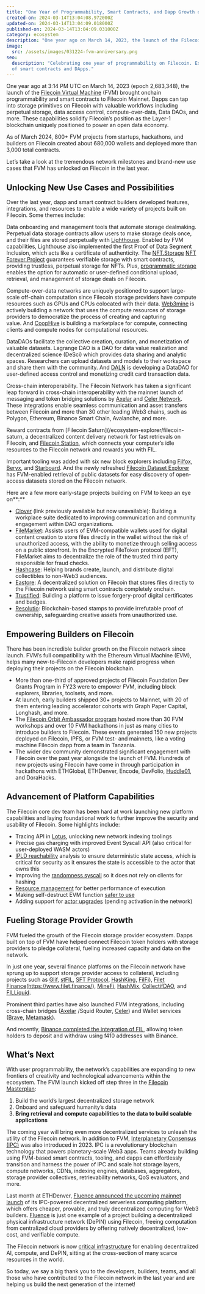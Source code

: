 ```yaml
---
title: "One Year of Programmability, Smart Contracts, and Dapp Growth on Filecoin"
created-on: 2024-03-14T13:04:08.972000Z
updated-on: 2024-03-14T13:04:09.018000Z
published-on: 2024-03-14T13:04:09.031000Z
category: ecosystem
description: "One year ago on March 14, 2023, the launch of the Filecoin Virtual Machine (FVM) brought onchain programmability and smart contracts live on Filecoin mainnet."
image:
  src: /assets/images/031224-fvm-anniversary.png
seo:
  description: "Celebrating one year of programmability on Filecoin. Explore the growth
  of smart contracts and DApps."
---
```


One year ago at 3:14 PM UTC on March 14, 2023 (epoch 2,683,348), the launch of the [Filecoin Virtual Machine](https://fvm.filecoin.io/) (FVM) brought onchain programmability and smart contracts to Filecoin Mainnet. Dapps can tap into storage primitives on Filecoin with valuable workflows including perpetual storage, data access control, compute-over-data, Data DAOs, and more. These capabilities solidify Filecoin’s position as the Layer-1 blockchain uniquely positioned to power an open data economy.

As of March 2024, 800+ FVM projects from startups, hackathons, and builders on Filecoin created about 680,000 wallets and deployed more than 3,000 total contracts.

Let’s take a look at the tremendous network milestones and brand-new use cases that FVM has unlocked on Filecoin in the last year.

## Unlocking New Use Cases and Possibilities

Over the last year, dapp and smart contract builders developed features, integrations, and resources to enable a wide variety of projects built on Filecoin. Some themes include:

Data onboarding and management tools that automate storage dealmaking. Perpetual data storage contracts allow users to make storage deals once, and their files are stored perpetually with [Lighthouse](/ecosystem-explorer/lighthouse). Enabled by FVM capabilities, Lighthouse also implemented the first Proof of Data Segment Inclusion, which acts like a certificate of authenticity. The [NFT.Storage](/ecosystem-explorer/nft-storage) [NFT Forever Project](https://blog.nft.storage/posts/2023-03-14-announcing-nft-forever-project) guarantees verifiable storage with smart contracts, providing trustless, perpetual storage for NFTs. Plus, [programmatic storage](https://github.com/filecoin-project/community/discussions/676) enables the option for automatic or user-defined conditional upload, retrieval, and management of storage deals on Filecoin.

Compute-over-data networks are uniquely positioned to support large-scale off-chain computation since Filecoin storage providers have compute resources such as GPUs and CPUs colocated with their data. [Web3mine](/ecosystem-explorer/web3mine) is actively building a network that uses the compute resources of storage providers to democratize the process of creating and capturing value. And [CoopHive](/ecosystem-explorer/coophive) is building a marketplace for compute, connecting clients and compute nodes for computational resources.

DataDAOs facilitate the collective creation, curation, and monetization of valuable datasets. Lagrange DAO is a DAO for data value realization and decentralized science (DeSci) which provides data sharing and analytic spaces. Researchers can upload datasets and models to their workspace and share them with the community. And [DALN](/ecosystem-explorer/daln) is developing a DataDAO for user-defined access control and monetizing credit card transaction data.

Cross-chain interoperability. The Filecoin Network has taken a significant leap forward in cross-chain interoperability with the mainnet launch of messaging and token bridging solutions by [Axelar](https://axelar.network/how-axelar-works) and [Celer Network](https://celer.network/). These integrations enable seamless communication and asset transfers between Filecoin and more than 30 other leading Web3 chains, such as Polygon, Ethereum, Binance Smart Chain, Avalanche, and more.

Reward contracts from [Filecoin Saturn](/ecosystem-explorer/filecoin-saturn, a decentralized content delivery network for fast retrievals on Filecoin, and [Filecoin Station](/ecosystem-explorer/filecoin-station), which connects your computer’s idle resources to the Filecoin network and rewards you with FIL.

Important tooling was added with six new block explorers including [Filfox](https://filfox.info/), [Beryx](/ecosystem-explorer/beryx), and [Starboard](/ecosystem-explorer/starboard). And the newly refreshed [Filecoin Dataset Explorer](https://datasets.filecoin.io/) has FVM-enabled retrieval of public datasets for easy discovery of open-access datasets stored on the Filecoin network.

Here are a few more early-stage projects building on FVM to keep an eye on**:**

- [Clover](/ecosystem-explorer/clover) (link previously available but now unavailable): Building a workplace suite dedicated to improving communication and community engagement within DAO organizations.
- [FileMarket](/ecosystem-explorer/filemarket): Assists users of EVM-compatible wallets used for digital content creation to store files directly in the wallet without the risk of unauthorized access, with the ability to monetize through selling access on a public storefront. In the Encrypted FileToken protocol (EFT), FileMarket aims to decentralize the role of the trusted third party responsible for fraud checks.
- [Hashcase](https://www.hashcase.co/): Helping brands create, launch, and distribute digital collectibles to non-Web3 audiences.
- [Eastore](/ecosystem-explorer/eastore): A decentralized solution on Filecoin that stores files directly to the Filecoin network using smart contracts completely onchain.
- [Trustified](https://www.trustified.xyz/): Building a platform to issue forgery-proof digital certificates and badges.
- [Resolutio](https://resolutio.ai/): Blockchain-based stamps to provide irrefutable proof of ownership, safeguarding creative assets from unauthorized use.

## Empowering Builders on Filecoin

There has been incredible builder growth on the Filecoin network since launch. FVM’s full compatibility with the Ethereum Virtual Machine (EVM), helps many new-to-Filecoin developers make rapid progress when deploying their projects on the Filecoin blockchain.

- More than one-third of approved projects of Filecoin Foundation Dev Grants Program in FY23 were to empower FVM, including block explorers, libraries, toolsets, and more.
- At launch, early builders shipped 30+ projects to Mainnet, with 20 of them entering leading accelerator cohorts with Graph Paper Capital, Longhash, and more.
- The [Filecoin Orbit Ambassador program](/blog/orbit-year-in-review-growing-a-global-community-of-builders) hosted more than 30 FVM workshops and over 10 FVM hackathons in just as many cities to introduce builders to Filecoin. These events generated 150 new projects deployed on Filecoin, IPFS, or FVM test- and mainnets, like a voting machine Filecoin dapp from a team in Tanzania.
- The wider dev community demonstrated significant engagement with Filecoin over the past year alongside the launch of FVM. Hundreds of new projects using Filecoin have come in through participation in hackathons with ETHGlobal, ETHDenver, Encode, DevFolio, [Huddle01](/ecosystem-explorer/huddle01), and DoraHacks.

## Advancement of Platform Capabilities

The Filecoin core dev team has been hard at work launching new platform capabilities and laying foundational work to further improve the security and usability of Filecoin. Some highlights include:

- Tracing API in [Lotus](/ecosystem-explorer/lotus), unlocking new network indexing toolings
- Precise gas charging with improved Event Syscall API (also critical for user-deployed WASM actors)
- [IPLD reachability](https://github.com/filecoin-project/ref-fvm/pull/1824) analysis to ensure deterministic state access, which is critical for security as it ensures the state is accessible to the actor that owns this
- Improving the [randomness syscall](https://github.com/filecoin-project/ref-fvm/pull/1842) so it does not rely on clients for hashing
- [Resource management](https://github.com/filecoin-project/ref-fvm/pull/1747) for better performance of execution
- Making self-destruct EVM function [safer to use](https://github.com/filecoin-project/ref-fvm/issues/1837)
- Adding support for [actor upgrades](https://github.com/filecoin-project/ref-fvm/pull/1866) (pending activation in the network)

## Fueling Storage Provider Growth

FVM fueled the growth of the Filecoin storage provider ecosystem. Dapps built on top of FVM have helped connect Filecoin token holders with storage providers to pledge collateral, fueling increased capacity and data on the network.

In just one year, several finance platforms on the Filecoin network have sprung up to support storage provider access to collateral, including projects such as [Glif](https://www.glif.io/en), [stFIL](https://stfil.io/#/), [SFT Protocol](https://www.sftproject.io/), [HashKing](https://www.hashking.fi/), [FilFi](/ecosystem-explorer/filfi)), [Filet Finance](/ecosystem-explorer/filet-finance)(https://www.filet.finance/), [MineFi](https://www.minefi.io/), [HashMix](/ecosystem-explorer/hashmix), [CollectifDAO](https://www.collectif.finance/), and [FILLiquid](/ecosystem-explorer/filliquid).

Prominent third parties have also launched FVM integrations, including cross-chain bridges ([Axelar](https://axelar.network/blog/filecoin-cross-chain-datadaos-axelar-and-fvm) /Squid Router, [Celer](https://blog.celer.network/2023/03/20/celer-cbridge-and-im-support-launched-on-the-filecoin-virtual-machine-fvm/)) and Wallet services ([Brave](https://brave.com/), [Metamask](https://metamask.io/)).

And recently, [Binance completed the integration of FIL](https://www.binance.com/en/support/announcement/binance-completes-integration-of-filecoin-fil-on-filevm-network-opens-deposits-5af3fc32fe71451ba942799189ae4d0a), allowing token holders to deposit and withdraw using f410 addresses with Binance.

## What’s Next

With user programmability, the network’s capabilities are expanding to new frontiers of creativity and technological advancements within the ecosystem. The FVM launch kicked off step three in the [Filecoin Masterplan](https://filecoin.io/blog/posts/the-filecoin-masterplan/):

1. Build the world’s largest decentralized storage network
2. Onboard and safeguard humanity’s data
3. **Bring retrieval and compute capabilities to the data to build scalable applications**

The coming year will bring even more decentralized services to unleash the utility of the Filecoin network. In addition to FVM, [Interplanetary Consensus (IPC)](https://www.ipc.space/) was also introduced in 2023. IPC is a revolutionary blockchain technology that powers planetary-scale Web3 apps. Teams already building using FVM-based smart contracts, tooling, and dapps can effortlessly transition and harness the power of IPC and scale hot storage layers, compute networks, CDNs, indexing engines, databases, aggregators, storage provider collectives, retrievability networks, QoS evaluators, and more.

Last month at ETHDenver, [Fluence announced the upcoming mainnet launch](https://filecoin.io/blog/posts/interplanetary-consensus-fluence-power-the-future-of-cloudless-computing) of its IPC-powered decentralized serverless computing platform, which offers cheaper, provable, and truly decentralized computing for Web3 builders. [Fluence](/ecosystem-explorer/fluence) is just one example of a project building a decentralized physical infrastructure network (DePIN) using Filecoin, freeing computation from centralized cloud providers by offering natively decentralized, low-cost, and verifiable compute.

The Filecoin network is now [critical infrastructure](https://twitter.com/duckie_han/status/1765523492706173314) for enabling decentralized AI, compute, and DePIN, sitting at the cross-section of many scarce resources in the world.

So today, we say a big thank you to the developers, builders, teams, and all those who have contributed to the Filecoin network in the last year and are helping us build the next generation of the internet!
